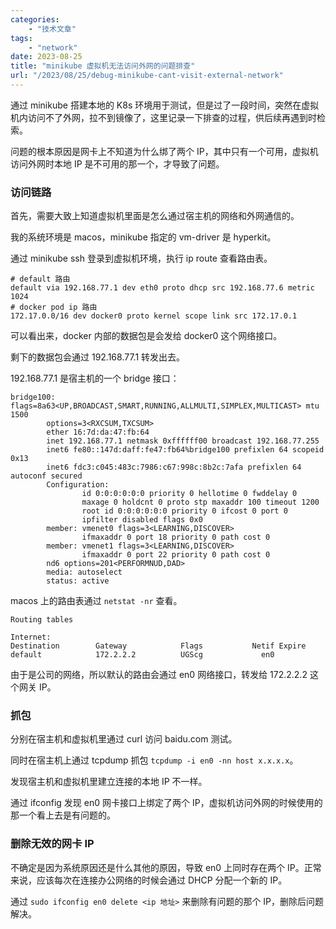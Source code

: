 ```yaml
---
categories:
    - "技术文章"
tags:
    - "network"
date: 2023-08-25
title: "minikube 虚拟机无法访问外网的问题排查"
url: "/2023/08/25/debug-minikube-cant-visit-external-network"
---
```


通过 minikube 搭建本地的 K8s 环境用于测试，但是过了一段时间，突然在虚拟机内访问不了外网，拉不到镜像了，这里记录一下排查的过程，供后续再遇到时检索。

问题的根本原因是网卡上不知道为什么绑了两个 IP，其中只有一个可用，虚拟机访问外网时本地 IP 是不可用的那一个，才导致了问题。

<!--more-->

### 访问链路

首先，需要大致上知道虚拟机里面是怎么通过宿主机的网络和外网通信的。

我的系统环境是 macos，minikube 指定的 vm-driver 是 hyperkit。

通过 minikube ssh 登录到虚拟机环境，执行 ip route 查看路由表。

```
# default 路由
default via 192.168.77.1 dev eth0 proto dhcp src 192.168.77.6 metric 1024
# docker pod ip 路由
172.17.0.0/16 dev docker0 proto kernel scope link src 172.17.0.1
```

可以看出来，docker 内部的数据包是会发给 docker0 这个网络接口。

剩下的数据包会通过 192.168.77.1 转发出去。

192.168.77.1 是宿主机的一个 bridge 接口：

```
bridge100: flags=8a63<UP,BROADCAST,SMART,RUNNING,ALLMULTI,SIMPLEX,MULTICAST> mtu 1500
        options=3<RXCSUM,TXCSUM>
        ether 16:7d:da:47:fb:64
        inet 192.168.77.1 netmask 0xffffff00 broadcast 192.168.77.255
        inet6 fe80::147d:daff:fe47:fb64%bridge100 prefixlen 64 scopeid 0x13
        inet6 fdc3:c045:483c:7986:c67:998c:8b2c:7afa prefixlen 64 autoconf secured
        Configuration:
                id 0:0:0:0:0:0 priority 0 hellotime 0 fwddelay 0
                maxage 0 holdcnt 0 proto stp maxaddr 100 timeout 1200
                root id 0:0:0:0:0:0 priority 0 ifcost 0 port 0
                ipfilter disabled flags 0x0
        member: vmenet0 flags=3<LEARNING,DISCOVER>
                ifmaxaddr 0 port 18 priority 0 path cost 0
        member: vmenet1 flags=3<LEARNING,DISCOVER>
                ifmaxaddr 0 port 22 priority 0 path cost 0
        nd6 options=201<PERFORMNUD,DAD>
        media: autoselect
        status: active
```

macos 上的路由表通过 `netstat -nr` 查看。

```
Routing tables

Internet:
Destination        Gateway            Flags           Netif Expire
default            172.2.2.2          UGScg             en0
```

由于是公司的网络，所以默认的路由会通过 en0 网络接口，转发给 172.2.2.2 这个网关 IP。

### 抓包

分别在宿主机和虚拟机里通过 curl 访问 baidu.com 测试。

同时在宿主机上通过 tcpdump 抓包 `tcpdump -i en0 -nn host x.x.x.x`。

发现宿主机和虚拟机里建立连接的本地 IP 不一样。

通过 ifconfig 发现 en0 网卡接口上绑定了两个 IP，虚拟机访问外网的时候使用的那一个看上去是有问题的。

### 删除无效的网卡 IP

不确定是因为系统原因还是什么其他的原因，导致 en0 上同时存在两个 IP。正常来说，应该每次在连接办公网络的时候会通过 DHCP 分配一个新的 IP。

通过 `sudo ifconfig en0 delete <ip 地址>` 来删除有问题的那个 IP，删除后问题解决。
